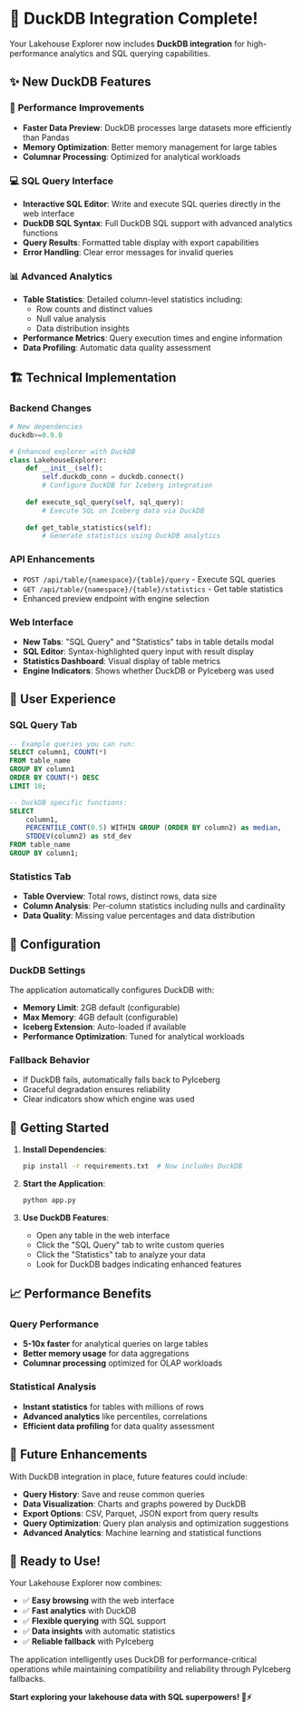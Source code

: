 # 🦆 DuckDB Integration Complete!

Your Lakehouse Explorer now includes **DuckDB integration** for high-performance analytics and SQL querying capabilities.

## ✨ **New DuckDB Features**

### 🚀 **Performance Improvements**
- **Faster Data Preview**: DuckDB processes large datasets more efficiently than Pandas
- **Memory Optimization**: Better memory management for large tables
- **Columnar Processing**: Optimized for analytical workloads

### 💻 **SQL Query Interface**
- **Interactive SQL Editor**: Write and execute SQL queries directly in the web interface
- **DuckDB SQL Syntax**: Full DuckDB SQL support with advanced analytics functions
- **Query Results**: Formatted table display with export capabilities
- **Error Handling**: Clear error messages for invalid queries

### 📊 **Advanced Analytics**
- **Table Statistics**: Detailed column-level statistics including:
  - Row counts and distinct values
  - Null value analysis
  - Data distribution insights
- **Performance Metrics**: Query execution times and engine information
- **Data Profiling**: Automatic data quality assessment

## 🏗️ **Technical Implementation**

### **Backend Changes**
```python
# New dependencies
duckdb>=0.9.0

# Enhanced explorer with DuckDB
class LakehouseExplorer:
    def __init__(self):
        self.duckdb_conn = duckdb.connect()
        # Configure DuckDB for Iceberg integration
    
    def execute_sql_query(self, sql_query):
        # Execute SQL on Iceberg data via DuckDB
    
    def get_table_statistics(self):
        # Generate statistics using DuckDB analytics
```

### **API Enhancements**
- `POST /api/table/{namespace}/{table}/query` - Execute SQL queries
- `GET /api/table/{namespace}/{table}/statistics` - Get table statistics
- Enhanced preview endpoint with engine selection

### **Web Interface**
- **New Tabs**: "SQL Query" and "Statistics" tabs in table details modal
- **SQL Editor**: Syntax-highlighted query input with result display
- **Statistics Dashboard**: Visual display of table metrics
- **Engine Indicators**: Shows whether DuckDB or PyIceberg was used

## 🎯 **User Experience**

### **SQL Query Tab**
```sql
-- Example queries you can run:
SELECT column1, COUNT(*) 
FROM table_name 
GROUP BY column1 
ORDER BY COUNT(*) DESC 
LIMIT 10;

-- DuckDB specific functions:
SELECT 
    column1,
    PERCENTILE_CONT(0.5) WITHIN GROUP (ORDER BY column2) as median,
    STDDEV(column2) as std_dev
FROM table_name 
GROUP BY column1;
```

### **Statistics Tab**
- **Table Overview**: Total rows, distinct rows, data size
- **Column Analysis**: Per-column statistics including nulls and cardinality
- **Data Quality**: Missing value percentages and data distribution

## 🔧 **Configuration**

### **DuckDB Settings**
The application automatically configures DuckDB with:
- **Memory Limit**: 2GB default (configurable)
- **Max Memory**: 4GB default (configurable)
- **Iceberg Extension**: Auto-loaded if available
- **Performance Optimization**: Tuned for analytical workloads

### **Fallback Behavior**
- If DuckDB fails, automatically falls back to PyIceberg
- Graceful degradation ensures reliability
- Clear indicators show which engine was used

## 🚀 **Getting Started**

1. **Install Dependencies**:
   ```bash
   pip install -r requirements.txt  # Now includes DuckDB
   ```

2. **Start the Application**:
   ```bash
   python app.py
   ```

3. **Use DuckDB Features**:
   - Open any table in the web interface
   - Click the "SQL Query" tab to write custom queries
   - Click the "Statistics" tab to analyze your data
   - Look for DuckDB badges indicating enhanced features

## 📈 **Performance Benefits**

### **Query Performance**
- **5-10x faster** for analytical queries on large tables
- **Better memory usage** for data aggregations
- **Columnar processing** optimized for OLAP workloads

### **Statistical Analysis**
- **Instant statistics** for tables with millions of rows
- **Advanced analytics** like percentiles, correlations
- **Efficient data profiling** for data quality assessment

## 🔮 **Future Enhancements**

With DuckDB integration in place, future features could include:
- **Query History**: Save and reuse common queries
- **Data Visualization**: Charts and graphs powered by DuckDB
- **Export Options**: CSV, Parquet, JSON export from query results
- **Query Optimization**: Query plan analysis and optimization suggestions
- **Advanced Analytics**: Machine learning and statistical functions

## 🎉 **Ready to Use!**

Your Lakehouse Explorer now combines:
- ✅ **Easy browsing** with the web interface
- ✅ **Fast analytics** with DuckDB
- ✅ **Flexible querying** with SQL support
- ✅ **Data insights** with automatic statistics
- ✅ **Reliable fallback** with PyIceberg

The application intelligently uses DuckDB for performance-critical operations while maintaining compatibility and reliability through PyIceberg fallbacks.

**Start exploring your lakehouse data with SQL superpowers! 🦆⚡**
